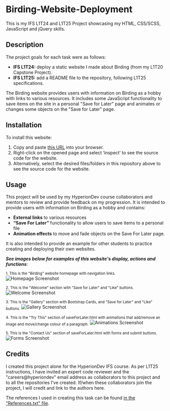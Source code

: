 # Birding-Website-Deployment
This is my IFS L1T24 and L1T25 Project showcasing my HTML, CSS/SCSS, JavaScript and jQuery skills.

## Description
The project goals for each task were as follows:
* **IFS L1T24:** deploy a static website I made about Birding (from my L1T20 Capstone Project).
* **IFS L1T25:** add a README file to the repository, following L1T25 specifications.

The Birding website provides users with information on Birding as a hobby with links to various resources.
It includes some JavaScript functionality to save items on the site in a personal "Save for Later" page and animates or changes some objects on the "Save for Later" page.


## Installation
To install this website:
1. Copy and paste [this URL](https://nicholedobbin.github.io/Birding-Website-Deployment/HTML_Folder/index.html) into your browser. 
2. Right-click on the opened page and select ‘inspect’ to see the source code for the website.
3. Alternatively, select the desired files/folders in this repository above to see the source code for the website.

## Usage
This project will be used by my HyperionDev course collaborators and mentors to review and provide feedback on my progression. 
It is intended to provide users with information on Birding as a hobby and contains:

* **External links** to various resources 
* **“Save For Later”** functionality to allow users to save items to a personal file
* **Animation effects** to move and fade objects on the Save For Later page.

It is also intended to provide an example for other students to practice creating and deploying their own websites. 

***See images below for examples of this website's display, actions and functions***:

<sub>1. This is the "Birding" website homepage with navigation links.</sub>
![Homepage Screenshot](T25_Website_Screenshots_Folder/homepageScreenshot.png)

<sub>2. This is the "Welcome" section with "Save for Later" and "Like" buttons.</sub>
![Welcome Screenshot](T25_Website_Screenshots_Folder/welcomeSectionScreenshot.png)

<sub>3. This is the "Gallery" section with Bootstrap Cards, and "Save for Later" and "Like" buttons.</sub>
![Gallery Screenshot](T25_Website_Screenshots_Folder/gallerySectionScreenshot.png)

<sub>4. This is the "Try This" section of saveForLater.html with animations that add/remove an image and move/change colour of a paragraph.</sub>
![Animations Screenshot](T25_Website_Screenshots_Folder/animationsSectionScreenshot.png)


<sub>5. This is the "Contact Us" section of saveForLater.html with forms and submit buttons.</sub>
![Forms Screenshot](T25_Website_Screenshots_Folder/formSectionScreenshot.png)

## Credits
I created this project alone for the HyperionDev IFS course. As per L1T25 instructions, I have invited an expert code reviewer and the "careers@hyperiondev" email address as collaborators to this project and to all the repositories I've created. If/when these collaborators join the project, I will credit and link to the authors here.

The references I used in creating this task can be found [in the "References.txt" file](References.txt).



